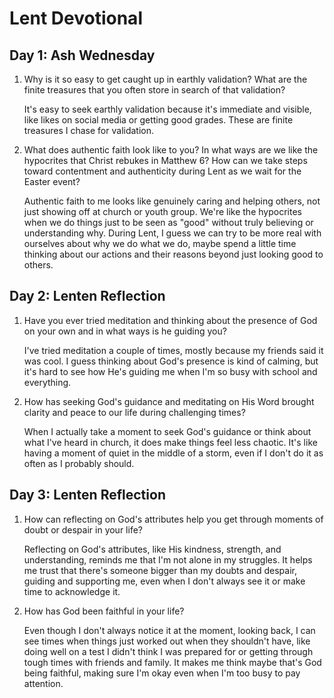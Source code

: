 # Lent Devotional

## Day 1: Ash Wednesday

1. Why is it so easy to get caught up in earthly validation? What are the finite treasures that you often store in search of that validation?

    It's easy to seek earthly validation because it's immediate and visible, like likes on social media or getting good grades. These are finite treasures I chase for validation.

2. What does authentic faith look like to you? In what ways are we like the hypocrites that Christ rebukes in Matthew 6? How can we take steps toward contentment and authenticity during Lent as we wait for the Easter event?

    Authentic faith to me looks like genuinely caring and helping others, not just showing off at church or youth group. We're like the hypocrites when we do things just to be seen as "good" without truly believing or understanding why. During Lent, I guess we can try to be more real with ourselves about why we do what we do, maybe spend a little time thinking about our actions and their reasons beyond just looking good to others.

## Day 2: Lenten Reflection

1. Have you ever tried meditation and thinking about the presence of God on your own and in what ways is he guiding you?

    I've tried meditation a couple of times, mostly because my friends said it was cool. I guess thinking about God's presence is kind of calming, but it's hard to see how He's guiding me when I'm so busy with school and everything.

2. How has seeking God's guidance and meditating on His Word brought clarity and peace to our life during challenging times?

    When I actually take a moment to seek God's guidance or think about what I've heard in church, it does make things feel less chaotic. It's like having a moment of quiet in the middle of a storm, even if I don't do it as often as I probably should.

## Day 3: Lenten Reflection

1. How can reflecting on God's attributes help you get through moments of doubt or despair in your life?

    Reflecting on God's attributes, like His kindness, strength, and understanding, reminds me that I'm not alone in my struggles. It helps me trust that there's someone bigger than my doubts and despair, guiding and supporting me, even when I don't always see it or make time to acknowledge it.

2. How has God been faithful in your life?

    Even though I don't always notice it at the moment, looking back, I can see times when things just worked out when they shouldn't have, like doing well on a test I didn't think I was prepared for or getting through tough times with friends and family. It makes me think maybe that's God being faithful, making sure I'm okay even when I'm too busy to pay attention.